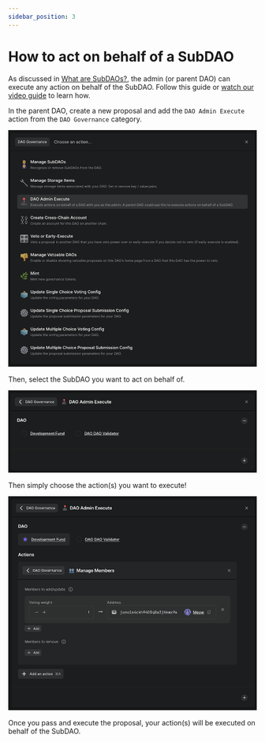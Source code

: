 ```yaml
---
sidebar_position: 3
---
```


# How to act on behalf of a SubDAO

As discussed in [What are SubDAOs?](./what), the admin (or parent DAO) can execute any action on behalf of the SubDAO. Follow this guide or [watch our video guide](https://youtu.be/T8P8TFOU_kU) to learn how.

In the parent DAO, create a new proposal and add the `DAO Admin Execute` action from the `DAO Governance` category.

![DAO Governance category](../../../static/img/features/subdaos/dao-governance-category.png)

Then, select the SubDAO you want to act on behalf of.

![DAO Admin Execute action](../../../static/img/features/subdaos/dao-admin-execute.png)

Then simply choose the action(s) you want to execute!

![DAO Admin Execute with Manage Members action](../../../static/img/features/subdaos/dao-admin-execute-manage-members.png)

Once you pass and execute the proposal, your action(s) will be executed on behalf of the SubDAO.
